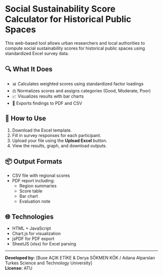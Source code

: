 # Social Sustainability Score Calculator for Historical Public Spaces

This web-based tool allows urban researchers and local authorities to compute social sustainability scores for historical public spaces using standardized Excel survey data.

## 🔍 What It Does

- 📊 Calculates weighted scores using standardized factor loadings
- ⚖️ Normalizes scores and assigns categories (Good, Moderate, Poor)
- 📈 Visualizes results with bar charts
- 🧾 Exports findings to PDF and CSV

## 📝 How to Use

1. Download the Excel template.
2. Fill in survey responses for each participant.
3. Upload your file using the **Upload Excel** button.
4. View the results, graph, and download outputs.

## 📦 Output Formats

- CSV file with regional scores
- PDF report including:
  - Region summaries
  - Score table
  - Bar chart
  - Evaluation note

## 🌐 Technologies

- HTML + JavaScript
- Chart.js for visualization
- jsPDF for PDF export
- SheetJS (xlsx) for Excel parsing

---

**Developed by:** [Buse AÇIK ETİKE & Derya SÖKMEN KÖK / Adana Alparslan Turkes Science and Technology University]  
**License:** ATU  
